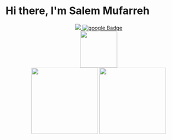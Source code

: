<h1> Hi there, I'm <span style="color:'green'">Salem Mufarreh </sapn> </h1>
<div align="center">
    <a href="#">
      <img src="https://img.shields.io/badge/LinkedIn-blue?style=for-the-badge&logo=linkedin"/>
    </a>
    <a href="#">
      <img src="https://img.shields.io/badge/google-red?style=for-the-badge&logo=google&logoColor=white" alt="google Badge"/>
    </a>
    
</div>
<div id="header" align="center">
  <img src="https://media.giphy.com/media/M9gbBd9nbDrOTu1Mqx/giphy.gif" width="100"/>
  <br/>
  <img src="https://komarev.com/ghpvc/?username=Salem-Mufarreh&style=flat-square&color=blue" alt=""/>
  <br/>
    <img height="180em" src="https://github-readme-stats.vercel.app/api?username=Salem-Mufarreh&show_icons=true" />
    <img height="180em" src="https://github-readme-stats.vercel.app/api/top-langs/?username=Salem-Mufarreh&layout=compact" />
  <br/>
  
</div>

